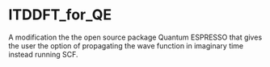 # ITDDFT_for_QE
A modification the the open source package Quantum ESPRESSO that gives the user the option of propagating the wave function in imaginary time instead running SCF.
